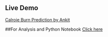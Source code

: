 ## Live Demo
[Calroie Burn Prediction by Ankit](https://ankitchaurasia.com/ai/calorie-burnt-prediction)

##For Analysis and Python Notebook
[Click here](/CalorieBurnPrediction.ipynb)
